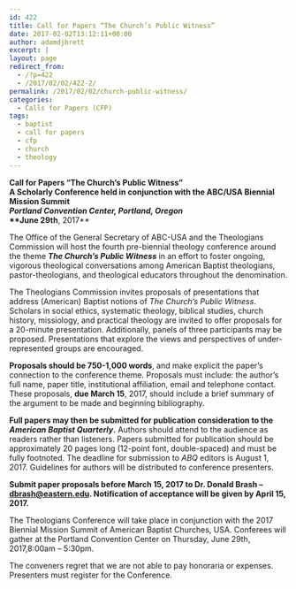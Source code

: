 ```yaml
---
id: 422
title: Call for Papers “The Church’s Public Witness”
date: 2017-02-02T13:12:11+00:00
author: adamdjbrett
excerpt: |
layout: page
redirect_from:
  - /?p=422
  - /2017/02/02/422-2/
permalink: /2017/02/02/church-public-witness/
categories:
  - Calls for Papers (CFP)
tags:
  - baptist
  - call for papers
  - cfp
  - church
  - theology
---
```

**Call for Papers ****“The Church’s Public Witness”**  
A Scholarly Conference held in conjunction with the ABC/USA Biennial Mission Summit  
_Portland Convention Center, Portland, Oregon_  
**June 29****th****, 2017**

The Office of the General Secretary of ABC-USA and the Theologians Commission will host the fourth pre-biennial theology conference around the theme **_The Church’s Public Witness_** in an effort to foster ongoing, vigorous theological conversations among American Baptist theologians, pastor-theologians, and theological educators throughout the denomination.

The Theologians Commission invites proposals of presentations that address (American) Baptist notions of _The Church’s Public Witness_. Scholars in social ethics, systematic theology, biblical studies, church history, missiology, and practical theology are invited to offer proposals for a 20-minute presentation. Additionally, panels of three participants may be proposed. Presentations that explore the views and perspectives of under-represented groups are encouraged.

**Proposals should be 750-1,000 words**, and make explicit the paper’s connection to the conference theme. Proposals must include: the author’s full name, paper title, institutional affiliation, email and telephone contact. These proposals, **due <span tabindex="0" data-term="goog_1496140908">March 15</span>**, 2017, should include a brief summary of the argument to be made and beginning bibliography.

**Full papers may then be submitted for publication consideration to the _American Baptist Quarterly_.** Authors should attend to the audience as readers rather than listeners. Papers submitted for publication should be approximately 20 pages long (12-point font, double-spaced) and must be fully footnoted. The deadline for submission to _ABQ_ editors is <span tabindex="0" data-term="goog_1496140909">August 1, 2017</span>. Guidelines for authors will be distributed to conference presenters.

**Submit paper proposals before <span tabindex="0" data-term="goog_1496140910">March 15, 2017</span> to Dr. Donald Brash &#8211; <a href="mailto:dbrash@eastern.edu" target="_blank" rel="noopener noreferrer">dbrash@eastern.edu</a>. Notification of acceptance will be given by <span tabindex="0" data-term="goog_1496140911">April 15, 2017</span>.**

The Theologians Conference will take place in conjunction with the 2017 Biennial Mission Summit of American Baptist Churches, USA. Conferees will gather at the Portland Convention Center <span tabindex="0" data-term="goog_1496140912">on Thursday</span>, June 29th, 2017,<span tabindex="0" data-term="goog_1496140913">8:00am – 5:30pm</span>.

The conveners regret that we are not able to pay honoraria or expenses. Presenters must register for the Conference.
